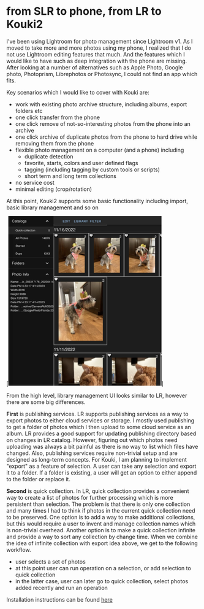 # from SLR to phone, from LR to Kouki2

I've been using Lightroom for photo management since Lightroom v1. As I moved to take more and more photos using my phone, I realized that I do not use Lightroom editing features that much. And the features which I would like to have such as deep integration with the phone are missing. After looking at a number of alternatives such as Apple Photo, Google photo, Photoprism, Librephotos or Photosync, I could not find an app which fits.

Key scenarios which I would like to cover with Kouki are:

- work with existing photo archive structure, including albums, export folders etc
- one click transfer from the phone
- one click remove of not-so-interesting photos from the phone into an archive
- one click archive of duplicate photos from the phone to hard drive while removing them from the phone
- flexible photo management on a computer (and a phone) including
  * duplicate detection
  * favorite, starts, colors and user defined flags
  * tagging (including tagging by custom tools or scripts)
  * short term and long term collections
- no service cost
- minimal editing (crop/rotation)

At this point, Kouki2 supports some basic functionality including import, basic library management and so on

[<img src="./readme-screen1.jpeg" width="400" />]

From the high level, library management UI looks similar to LR, however there are some big differences.

**First** is publishing services. LR supports publishing services as a way to export photos to either cloud services or storage. I mostly used publishing to get a folder of photos which I then upload to some cloud service as an album. LR provides a good support for updating publishing directory based on changes in LR catalog. However, figuring out which photos need uploading was always a bit painful as there is no way to list which files have changed. Also, publishing services require non-trivial setup and are designed as long-term concepts. For Kouki, I am planning to implement "export" as a feature of selection. A user can take any selection and export it to a folder. If a folder is existing, a user will get an option to either append to the folder or replace it. 

**Second** is quick collection. In LR, quick collection provides a convenient way to create a list of photos for further processing which is more persistent than selection. The problem is that there is only one collection and many times I had to think if photos in the current quick collection need to be preserved. One option is to add a way to make additional collections, but this would require a user to invent and manage collection names which is non-trivial overhead. Another option is to make a quick collection infinite and provide a way to sort any collection by change time. When we combine the idea of infinite collection with export idea above, we get to the following workflow.

- user selects a set of photos
- at this point user can run operation on a selection, or add selection to quick collection
- in the latter case, user can later go to quick collection, select photos added recently and run an operation

Installation instructions can be found [here](https://github.com/alexezh/kouki2/wiki/Installation)
